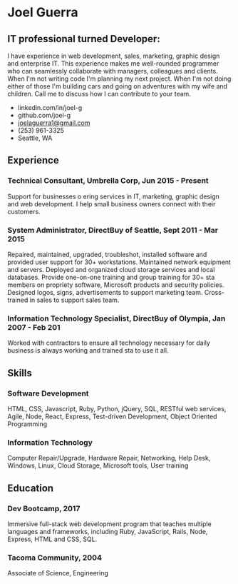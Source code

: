 # Joel Guerra
## IT professional turned Developer:
I have experience in web development, sales, marketing, graphic design and enterprise IT.
This experience makes me well-rounded programmer who can seamlessly collaborate with managers, colleagues and
clients. When I'm not writing code I'm planning my next project. When I'm not doing either of those I'm building cars and
going on adventures with my wife and children. Call me to discuss how I can contribute to your team.

* linkedin.com/in/joel-g
* github.com/joel-g
* joelaguerra1@gmail.com
* (253) 961-3325
* Seattle, WA

## Experience
### Technical Consultant, Umbrella Corp, Jun 2015 - Present
Support for businesses o ering services in IT, marketing, graphic design and web development. I help small
business owners connect with their customers.
### System Administrator, DirectBuy of Seattle, Sept 2011 - Mar 2015
Repaired, maintained, upgraded, troubleshot, installed software and provided user support for 30+ workstations.
Maintained network equipment and servers. Deployed and organized cloud storage services and local databases.
Provide one-on-one training and group training for 30+ sta members on propriety software, Microsoft products
and security policies. Designed logos, signs, advertisements to support marketing team. Cross-trained in sales to
support sales team.
### Information Technology Specialist, DirectBuy of Olympia, Jan 2007 - Feb 201
Worked with contractors to ensure all technology necessary for daily business is always working and trained sta
to use it all.
## Skills
### Software Development
HTML, CSS, Javascript, Ruby, Python, jQuery, SQL, RESTful web
services, Agile, Node, React, Express, Test-driven Development,
Object Oriented Programming
### Information Technology
Computer Repair/Upgrade, Hardware Repair, Networking,
Help Desk, Windows, Linux, Cloud Storage, Microsoft tools,
User training
## Education
### Dev Bootcamp, 2017
Immersive full-stack web development program that
teaches multiple languages and frameworks, including
Ruby, JavaScript, Rails, Node, Express, HTML and CSS, SQL.
### Tacoma Community, 2004
Associate of Science, Engineering
